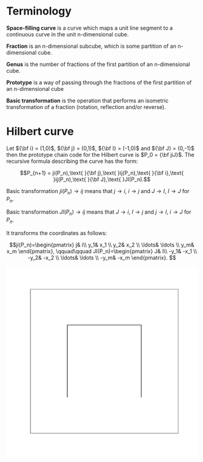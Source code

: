 # Terminology

**Space-filling curve** is a curve which maps a unit line segment to a continuous curve in the unit n-dimensional cube.

**Fraction** is an n-dimensional subcube, which is some partition of an n-dimensional cube.

**Genus** is the number of fractions of the first partition of an n-dimensional cube.

**Prototype** is a way of passing through the fractions of the first partition of an n-dimensional cube

**Basic transformation** is the operation that performs an isometric transformation of a fraction (rotation, reflection and/or reverse).

# Hilbert curve

Let ${\bf i} = (1,0)$, ${\bf j} = (0,1)$, ${\bf I} = (-1,0)$ and ${\bf J} = (0,-1)$ then the prototype chain code for the Hilbert curve is $P_0 = {\bf jiJ}$. The recursive formula describing the curve has the form:

$$P_{n+1} = ji(P_n),\text{ }{\bf j},\text{ }ij(P_n),\text{ }{\bf i},\text{ }ij(P_n),\text{ }{\bf J},\text{ }JI(P_n).$$

Basic transformation $ji(P_n)\to ij$ means that $j\to i$, $i \to j$ and $J\to I$, $I \to J$ for $P_n$. 

Basic transformation $JI(P_n)\to ij$ means that $J\to i$, $I \to j$ and $j\to I$, $i \to J$ for $P_n$. 

It transforms the coordinates as follows:

$$ji(P_n)=\begin{pmatrix}
j& i\\
y_1& x_1 \\
y_2& x_2 \\
\ldots& \ldots \\
y_m& x_m
\end{pmatrix},
\qquad\qquad
JI(P_n)=\begin{pmatrix}
J& I\\
-y_1& -x_1 \\
-y_2& -x_2 \\
\ldots& \ldots \\
-y_m& -x_m
\end{pmatrix}.
$$


![image](./animation/Hilbert_curve.gif)
